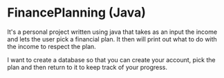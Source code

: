 # FinancePlanning (Java)

It's  a personal project written using java that takes as an input the income and lets the user pick a financial plan.
It then will print out what to do with the income to respect the plan.

I want to create a database so that you can create your account, pick the plan and then return to it to keep track of your progress. 
